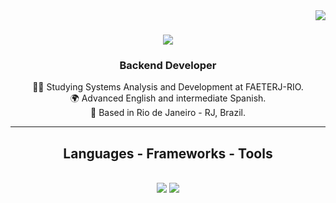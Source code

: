 <img align="right" src="https://visitor-badge.laobi.icu/badge?page_id=jonathasbatista.jonathasbatista" />

<h1 align="center">
    <img src="https://readme-typing-svg.herokuapp.com/?font=Righteous&size=35&center=true&vCenter=true&width=500&height=70&duration=4000&lines=Olá!+👋;+Hi+there,+I'm+Jonathas!;" />
</h1>

<h3 align="center">Backend Developer</h3>

<div align="center">
 
👩‍💻 Studying Systems Analysis and Development at FAETERJ-RIO.</br>
🌍 Advanced English and intermediate Spanish.</br>
📍 Based in Rio de Janeiro - RJ, Brazil.</br>

 </div>

 <hr/>
 
<h2 align="center">Languages - Frameworks - Tools</h2>
<br/>
<div align="center">
        <img src="https://skillicons.dev/icons?i=java,spring,html,css,javascript,nodejs,express,py,flask,postgres,mongodb" />
        <img src="https://skillicons.dev/icons?i=git,github,aws,docker,kubernetes,rabbitmq,postman,grafana,jenkins" />
</div>

<br/><br/>
